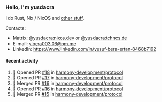 ### Hello, I'm yusdacra

I do Rust, Nix / NixOS and [other stuff](https://yusdacra.gitlab.io/about).

Contacts:
- Matrix: [@yusdacra:nixos.dev](https://matrix.to/#/@yusdacra:nixos.dev) or [@yusdacra:tchncs.de](https://matrix.to/#/@yusdacra:tchncs.de)
- E-mail: y.bera003.06@pm.me
- LinkedIn: https://www.linkedin.com/in/yusuf-bera-ertan-8468b7192

#### Recent activity

<!--START_SECTION:activity-->
1. 💪 Opened PR [#18](https://github.com/harmony-development/protocol/pull/18) in [harmony-development/protocol](https://github.com/harmony-development/protocol)
2. 💪 Opened PR [#17](https://github.com/harmony-development/protocol/pull/17) in [harmony-development/protocol](https://github.com/harmony-development/protocol)
3. 🎉 Merged PR [#16](https://github.com/harmony-development/protocol/pull/16) in [harmony-development/protocol](https://github.com/harmony-development/protocol)
4. 💪 Opened PR [#16](https://github.com/harmony-development/protocol/pull/16) in [harmony-development/protocol](https://github.com/harmony-development/protocol)
5. 🎉 Merged PR [#15](https://github.com/harmony-development/protocol/pull/15) in [harmony-development/protocol](https://github.com/harmony-development/protocol)
<!--END_SECTION:activity-->

